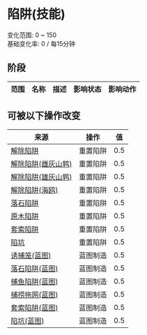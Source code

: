 # 陷阱(技能)  
变化范围: 0 ~ 150  
基础变化率: 0 / 每15分钟  
## 阶段  
范围  |  名称  |  描述  |  影响状态  |  影响动作  
----  |  ----  |  ----  |  ----  |  ----  
## 可被以下操作改变  
来源  |  操作  |  值  
----  |  ----  |  ----  
[解除陷阱](CageTrapPlacedTriggered.md)  |  重置陷阱  |  0.5  
[解除陷阱(雌灰山鹑)](CageTrapPlacedTriggeredPartridgeFemale.md)  |  重置陷阱  |  0.5  
[解除陷阱(雄灰山鹑)](CageTrapPlacedTriggeredPartridgeMale.md)  |  重置陷阱  |  0.5  
[解除陷阱(海鸥)](CageTrapPlacedTriggeredSeagull.md)  |  重置陷阱  |  0.5  
[落石陷阱](DeadfallTrapTriggered.md)  |  重置陷阱  |  0.5  
[原木陷阱](LogTrapTriggered.md)  |  重置陷阱  |  0.5  
[套索陷阱](SnareTrapTriggered.md)  |  重置陷阱  |  0.5  
[陷坑](TrappingPitTriggered.md)  |  重置陷阱  |  0.5  
[诱捕笼(蓝图)](Bp_CageTrap.md)  |  蓝图制造  |  0.5  
[落石陷阱(蓝图)](Bp_DeadfallTrap.md)  |  蓝图制造  |  0.5  
[捕鱼陷阱(蓝图)](Bp_FishTrap.md)  |  蓝图制造  |  0.5  
[捕捞拖网(蓝图)](Bp_RaftFishTrap.md)  |  蓝图制造  |  0.5  
[套索陷阱(蓝图)](Bp_SnareTrap.md)  |  蓝图制造  |  0.5  
[陷坑(蓝图)](Bp_TrappingPit.md)  |  蓝图制造  |  0.5  

